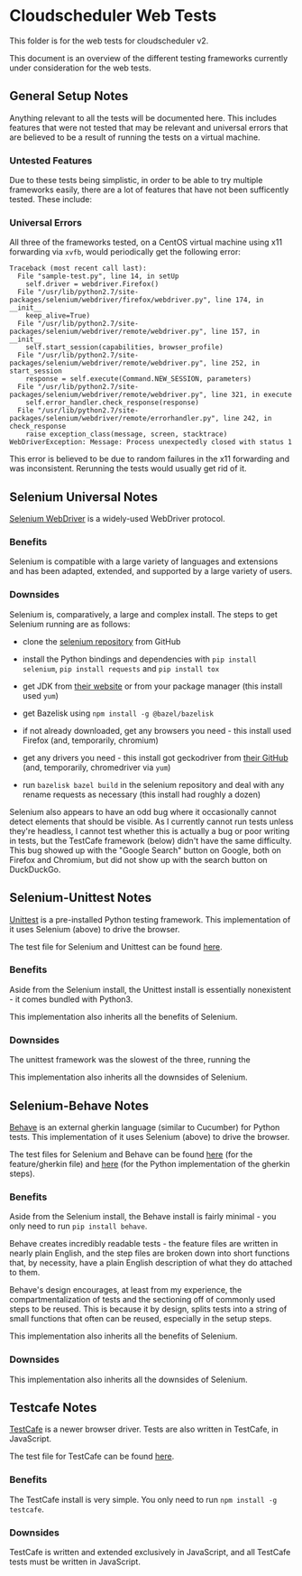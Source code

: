 # Cloudscheduler Web Tests

This folder is for the web tests for cloudscheduler v2.

This document is an overview of the different testing frameworks currently under consideration for the web tests.

## General Setup Notes

Anything relevant to all the tests will be documented here. This includes features that were not tested that may be relevant and universal errors that are believed to be a result of running the tests on a virtual machine.

### Untested Features

Due to these tests being simplistic, in order to be able to try multiple frameworks easily, there are a lot of features that have not been sufficently tested. These include:

### Universal Errors

All three of the frameworks tested, on a CentOS virtual machine using x11 forwarding via `xvfb`, would periodically get the following error:
```
Traceback (most recent call last):
  File "sample-test.py", line 14, in setUp
    self.driver = webdriver.Firefox()
  File "/usr/lib/python2.7/site-packages/selenium/webdriver/firefox/webdriver.py", line 174, in __init__
    keep_alive=True)
  File "/usr/lib/python2.7/site-packages/selenium/webdriver/remote/webdriver.py", line 157, in __init__
    self.start_session(capabilities, browser_profile)
  File "/usr/lib/python2.7/site-packages/selenium/webdriver/remote/webdriver.py", line 252, in start_session
    response = self.execute(Command.NEW_SESSION, parameters)
  File "/usr/lib/python2.7/site-packages/selenium/webdriver/remote/webdriver.py", line 321, in execute
    self.error_handler.check_response(response)
  File "/usr/lib/python2.7/site-packages/selenium/webdriver/remote/errorhandler.py", line 242, in check_response
    raise exception_class(message, screen, stacktrace)
WebDriverException: Message: Process unexpectedly closed with status 1
```
This error is believed to be due to random failures in the x11 forwarding and was inconsistent. Rerunning the tests would usually get rid of it.

## Selenium Universal Notes

[Selenium WebDriver](https://github.com/SeleniumHQ/selenium) is a widely-used WebDriver protocol.

### Benefits

Selenium is compatible with a large variety of languages and extensions and has been adapted, extended, and supported by a large variety of users.

### Downsides

Selenium is, comparatively, a large and complex install. The steps to get Selenium running are as follows:

- clone the [selenium repository](https://github.com/SeleniumHQ/selenium) from GitHub

- install the Python bindings and dependencies with `pip install selenium`, `pip install requests` and `pip install tox`

- get JDK from [their website](https://jdk.java.net/15/) or from your package manager (this install used `yum`)

- get Bazelisk using `npm install -g @bazel/bazelisk`

- if not already downloaded, get any browsers you need - this install used Firefox (and, temporarily, chromium)

- get any drivers you need - this install got geckodriver from [their GitHub](https://github.com/mozilla/geckodriver/releases/tag/v0.28.0) (and, temporarily, chromedriver via `yum`)

- run `bazelisk bazel build` in the selenium repository and deal with any rename requests as necessary (this install had roughly a dozen)

Selenium also appears to have an odd bug where it occasionally cannot detect elements that should be visible. As I currently cannot run tests unless they're headless, I cannot test whether this is actually a bug or poor writing in tests, but the TestCafe framework (below) didn't have the same difficulty. This bug showed up with the "Google Search" button on Google, both on Firefox and Chromium, but did not show up with the search button on DuckDuckGo.

## Selenium-Unittest Notes

[Unittest](https://docs.python.org/3.6/library/unittest.html#module-unittest) is a pre-installed Python testing framework. This implementation of it uses Selenium (above) to drive the browser.

The test file for Selenium and Unittest can be found [here](/selenium-unittest/sample-test.py).

### Benefits

Aside from the Selenium install, the Unittest install is essentially nonexistent - it comes bundled with Python3.

This implementation also inherits all the benefits of Selenium.

### Downsides

The unittest framework was the slowest of the three, running the 

This implementation also inherits all the downsides of Selenium.

## Selenium-Behave Notes

[Behave](https://github.com/behave/behave) is an external gherkin language (similar to Cucumber) for Python tests. This implementation of it uses Selenium (above) to drive the browser.

The test files for Selenium and Behave can be found [here](/selenium-behave/features/sample-test.feature) (for the feature/gherkin file) and [here](/selenium-behave/features/steps/sample-test.py) (for the Python implementation of the gherkin steps).

### Benefits

Aside from the Selenium install, the Behave install is fairly minimal - you only need to run `pip install behave`.

Behave creates incredibly readable tests - the feature files are written in nearly plain English, and the step files are broken down into short functions that, by necessity, have a plain English description of what they do attached to them. 

Behave's design encourages, at least from my experience, the compartmentalization of tests and the sectioning off of commonly used steps to be reused. This is because it by design, splits tests into a string of small functions that often can be reused, especially in the setup steps.

This implementation also inherits all the benefits of Selenium.

### Downsides

This implementation also inherits all the downsides of Selenium.

## Testcafe Notes

[TestCafe](https://github.com/DevExpress/testcafe) is a newer browser driver. Tests are also written in TestCafe, in JavaScript.

The test file for TestCafe can be found [here](/testcafe/sample-test.js).

### Benefits

The TestCafe install is very simple. You only need to run `npm install -g testcafe`.

### Downsides

TestCafe is written and extended exclusively in JavaScript, and all TestCafe tests must be written in JavaScript.